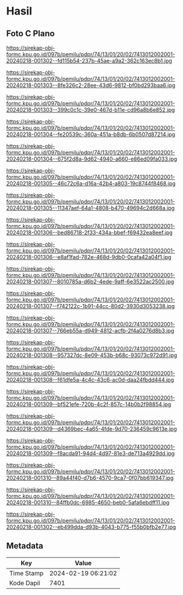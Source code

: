 # Hasil

## Foto C Plano

https://sirekap-obj-formc.kpu.go.id/097b/pemilu/pdpr/74/13/01/20/02/7413012002001-20240218-001302--fd115b54-237b-45ae-a9a2-362c163ec8b1.jpg

https://sirekap-obj-formc.kpu.go.id/097b/pemilu/pdpr/74/13/01/20/02/7413012002001-20240218-001303--8fe326c2-28ee-43d6-9812-bf0bd293baa6.jpg

https://sirekap-obj-formc.kpu.go.id/097b/pemilu/pdpr/74/13/01/20/02/7413012002001-20240218-001303--399c0c1c-39e0-467d-b11e-cd96a8b6e852.jpg

https://sirekap-obj-formc.kpu.go.id/097b/pemilu/pdpr/74/13/01/20/02/7413012002001-20240218-001304--fe20539c-360a-451a-b8db-6b0507d87214.jpg

https://sirekap-obj-formc.kpu.go.id/097b/pemilu/pdpr/74/13/01/20/02/7413012002001-20240218-001304--675f2d8a-9d62-4940-a660-e86ed09fa033.jpg

https://sirekap-obj-formc.kpu.go.id/097b/pemilu/pdpr/74/13/01/20/02/7413012002001-20240218-001305--46c72c6a-d16a-42b4-a803-19c8744f8468.jpg

https://sirekap-obj-formc.kpu.go.id/097b/pemilu/pdpr/74/13/01/20/02/7413012002001-20240218-001305--11347aef-64a1-4808-b470-49694c2d668a.jpg

https://sirekap-obj-formc.kpu.go.id/097b/pemilu/pdpr/74/13/01/20/02/7413012002001-20240218-001306--bed86718-2f33-434a-bbef-f69432ea8eef.jpg

https://sirekap-obj-formc.kpu.go.id/097b/pemilu/pdpr/74/13/01/20/02/7413012002001-20240218-001306--e8af1fad-782e-468d-9db0-0cafa42a04f1.jpg

https://sirekap-obj-formc.kpu.go.id/097b/pemilu/pdpr/74/13/01/20/02/7413012002001-20240218-001307--8010785a-d6b2-4ede-9aff-6e3522ac2500.jpg

https://sirekap-obj-formc.kpu.go.id/097b/pemilu/pdpr/74/13/01/20/02/7413012002001-20240218-001307--f742122c-1b91-44cc-80d2-3930d3053238.jpg

https://sirekap-obj-formc.kpu.go.id/097b/pemilu/pdpr/74/13/01/20/02/7413012002001-20240218-001307--766eb55a-d949-4812-acfb-2f4a0276d8b3.jpg

https://sirekap-obj-formc.kpu.go.id/097b/pemilu/pdpr/74/13/01/20/02/7413012002001-20240218-001308--957327dc-8e09-453b-b68c-93073c972d91.jpg

https://sirekap-obj-formc.kpu.go.id/097b/pemilu/pdpr/74/13/01/20/02/7413012002001-20240218-001308--f61dfe5a-4c4c-43c6-ac0d-daa24fbdd444.jpg

https://sirekap-obj-formc.kpu.go.id/097b/pemilu/pdpr/74/13/01/20/02/7413012002001-20240218-001309--bf521efe-720b-4c2f-857c-14b0b2f98854.jpg

https://sirekap-obj-formc.kpu.go.id/097b/pemilu/pdpr/74/13/01/20/02/7413012002001-20240218-001309--d4369bec-4a65-4fde-9d70-236459c9613e.jpg

https://sirekap-obj-formc.kpu.go.id/097b/pemilu/pdpr/74/13/01/20/02/7413012002001-20240218-001309--f8acda91-94d4-4d97-81e3-de713a4929dd.jpg

https://sirekap-obj-formc.kpu.go.id/097b/pemilu/pdpr/74/13/01/20/02/7413012002001-20240218-001310--89a44f40-d7b6-4570-9ca7-0f07bb619347.jpg

https://sirekap-obj-formc.kpu.go.id/097b/pemilu/pdpr/74/13/01/20/02/7413012002001-20240218-001310--84ffb0dc-6985-4650-beb0-5afa6ebdff11.jpg

https://sirekap-obj-formc.kpu.go.id/097b/pemilu/pdpr/74/13/01/20/02/7413012002001-20240218-001302--eb499dda-d93b-4043-b775-f55b0bfb2e77.jpg


## Metadata

| Key        | Value               |
| ---------- | ------------------- |
| Time Stamp | 2024-02-19 06:21:02 |
| Kode Dapil | 7401                |



